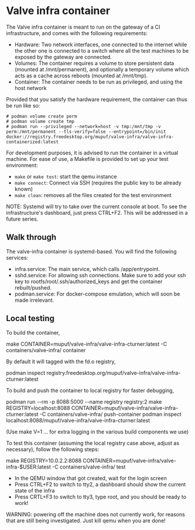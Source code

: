 # Valve infra container

The Valve infra container is meant to run on the gateway of a CI infrastructure, and comes with the following
requirements:

 - Hardware: Two network interfaces, one connected to the internet while the other one is connected to a switch where
   all the test machines to be exposed by the gateway are connected.
 - Volumes: The container requires a volume to store persistent data (mounted at /mnt/permanent), and optionally a
   temporary volume which acts as a cache across reboots (mounted at /mnt/tmp).
 - Container: The container needs to be run as privileged, and using the host network

Provided that you satisfy the hardware requirement, the container can thus be run like so:

    # podman volume create perm
    # podman volume create tmp
    # podman run --privileged --network=host -v tmp:/mnt/tmp -v perm:/mnt/permanent --tls-verify=false --entrypoint=/bin/init docker://registry.freedesktop.org/mupuf/valve-infra/valve-infra-containerized:latest

For development purposes, it is advised to run the container in a virtual machine. For ease of use, a Makefile is
provided to set up your test environment:

 - `make` or `make test`: start the qemu instance
 - `make connect`: Connect via SSH (requires the public key to be already known)
 - `make clean`: removes all the files created for the test environment

NOTE: Systemd will try to take over the current console at boot. To see the infrastructure's dashboard, just press
CTRL+F2. This will be addressed in a future series.

## Walk through

The valve-infra container is systemd-based. You will find the following services:

 - infra.service: The main service, which calls /app/entrypoint.
 - sshd.service: For allowing ssh connections. Make sure to add your ssh key to rootfs/root/.ssh/authorized_keys and get
   the container rebuilt/pushed.
 - podman.service: For docker-compose emulation, which will soon be made irrelevant.

## Local testing

To build the container,

   make CONTAINER=mupuf/valve-infra/valve-infra-cturner:latest -C containers/valve-infra/ container

By default it will tagged with the fd.o registry,

   podman inspect registry.freedesktop.org/mupuf/valve-infra/valve-infra-cturner:latest

To build and push the container to local registry for faster debugging,

   podman run --rm -p 8088:5000  --name registry registry:2
   make REGISTRY=localhost:8088 CONTAINER=mupuf/valve-infra/valve-infra-cturner:latest -C containers/valve-infra/  push-container
   podman inspect localhost:8088/mupuf/valve-infra/valve-infra-cturner:latest

(Use make V=1 ... for extra logging in the various build components we use)

To test this container (assuming the local registry case above, adjust
as necessary), follow the following steps:

   make REGISTRY=10.0.2.2:8088 CONTAINER=mupuf/valve-infra/valve-infra-$USER:latest -C containers/valve-infra/ test

 - In the QEMU window that got created, wait for the login screen
 - Press CTRL+F2 to switch to tty2, a dashboard should show the current state of the infra
 - Press CRTL+F3 to switch to tty3, type root, and you should be ready to work!

WARNING: powering off the machine does not currently work, for reasons that are still being investigated. Just kill
qemu when you are done!
